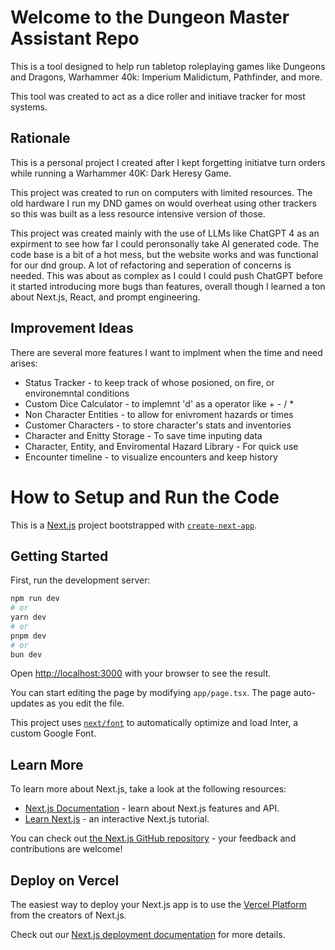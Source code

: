 # Welcome to the Dungeon Master Assistant Repo

This is a tool designed to help run tabletop roleplaying games like Dungeons and Dragons, Warhammer 40k: Imperium Malidictum, Pathfinder, and more.

This tool was created to act as a dice roller and initiave tracker for most systems.

## Rationale

This is a personal project I created after I kept forgetting initiatve turn orders while running a Warhammer 40K: Dark Heresy Game.

This project was created to run on computers with limited resources. The old hardware I run my DND games on would overheat using other trackers so this was built as a less resource intensive version of those.

This project was created mainly with the use of LLMs like ChatGPT 4 as an expirment to see how far I could peronsonally take AI generated code. The code base is a bit of a hot mess, but the website works and was functional for our dnd group. A lot of refactoring and seperation of concerns is needed. This was about as complex as I could I could push ChatGPT before it started introducing more bugs than features, overall though I learned a ton about Next.js, React, and prompt engineering.

## Improvement Ideas

There are several more features I want to implment when the time and need arises:

- Status Tracker - to keep track of whose posioned, on fire, or environemntal conditions
- Custom Dice Calculator - to implemnt 'd' as a operator like + - / \*
- Non Character Entities - to allow for enivroment hazards or times
- Customer Characters - to store character's stats and inventories
- Character and Enitty Storage - To save time inputing data
- Character, Entity, and Enviromental Hazard Library - For quick use
- Encounter timeline - to visualize encounters and keep history

# How to Setup and Run the Code

This is a [Next.js](https://nextjs.org/) project bootstrapped with [`create-next-app`](https://github.com/vercel/next.js/tree/canary/packages/create-next-app).

## Getting Started

First, run the development server:

```bash
npm run dev
# or
yarn dev
# or
pnpm dev
# or
bun dev
```

Open [http://localhost:3000](http://localhost:3000) with your browser to see the result.

You can start editing the page by modifying `app/page.tsx`. The page auto-updates as you edit the file.

This project uses [`next/font`](https://nextjs.org/docs/basic-features/font-optimization) to automatically optimize and load Inter, a custom Google Font.

## Learn More

To learn more about Next.js, take a look at the following resources:

- [Next.js Documentation](https://nextjs.org/docs) - learn about Next.js features and API.
- [Learn Next.js](https://nextjs.org/learn) - an interactive Next.js tutorial.

You can check out [the Next.js GitHub repository](https://github.com/vercel/next.js/) - your feedback and contributions are welcome!

## Deploy on Vercel

The easiest way to deploy your Next.js app is to use the [Vercel Platform](https://vercel.com/new?utm_medium=default-template&filter=next.js&utm_source=create-next-app&utm_campaign=create-next-app-readme) from the creators of Next.js.

Check out our [Next.js deployment documentation](https://nextjs.org/docs/deployment) for more details.

